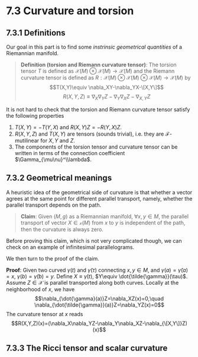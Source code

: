 # 7.3 Curvature and torsion

## 7.3.1 Definitions

Our goal in this part is to find some _instrinsic geometrical quantities_ of a Riemannian manifold.

>**Definition (torsion and Riemann curvature tensor)**: The torsion tensor $T$ is defined as $\mathcal{X}(M)\otimes \mathcal{X}(M)\to \mathcal{X}(M)$ and the Riemann curvature tensor is defined as $R: \mathcal{X}(M)\otimes\mathcal{X}(M)\otimes\mathcal{X}(M)\to \mathcal{X}(M)$ by
>$$T(X,Y)\equiv \nabla_XY-\nabla_YX-\[X,Y\]$$
>$$R(X,Y,Z)\equiv \nabla_X\nabla_Y Z-\nabla_Y\nabla_X Z-\nabla_{X,Y}Z$$

It is not hard to check that the torsion and Riemann curvature tensor satisfy the following properties
1. $T(X,Y)=-T(Y,X)$ and $R(X,Y)Z=-R(Y,X)Z$.
2. $R(X,Y,Z)$ and $T(X,Y)$ are tensors (sounds trivial), i.e. they are $\mathcal{F}$-mutilinear for $X,Y$ and $Z$.
3. The components of the torsion tensor and curvature tensor can be written in terms of the connection coefficient $\Gamma_{\mu\nu}^\\lambda$.


## 7.3.2 Geometrical meanings

A heuristic idea of the geometrical side of curvature is that whether a vector agrees at the same point for different parallel transport, namely, whether the parallel transport depends on the path.

>**Claim**: Given $(M,g)$ as a Riemannian manifold, $\forall x,y \in M$, the parallel transport of vector $X\in \mathcal{x}(M)$ from $x$ to $y$ is independent of the path, then the curvature is always zero.

Before proving this claim, which is not very complicated though, we can check on an example of infinitesimal parallelograms.
 
 


We then turn to the proof of the claim.

**Proof**: Given two curved $\gamma(t)$ and $\tilde{\gamma}(\tau)$ connecting $x,y\in M$, and $\gamma(a)=\tilde{\gamma}(a)=x$, $\gamma(b)=\tilde{\gamma}(b)=y$. Define $X\equiv\dot{\gamma}(t)$, $Y\equiv \dot{\tilde{\gamma}}(\tau)$. Assume $Z\in \mathcal{X}$ is parallel transported along both curves. Locally at the neighborhood of $x$, we have
$$\nabla_{\dot{\gamma}(a)}Z=\nabla_XZ(x)=0,\quad \nabla_{\dot{\tilde{\gamma}}(a)}Z=\nabla_YZ(x)=0$$
The curvature tensor at $x$ reads
$$R(X,Y,Z)(x)=(\nabla_X\nabla_YZ-\nabla_Y\nabla_XZ-\nabla_{\[X,Y\]}Z)(x)$$

## 7.3.3 The Ricci tensor and scalar curvature

